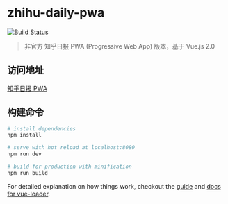 # zhihu-daily-pwa

[![Build Status](https://travis-ci.org/binggg/zhihu-daily-pwa.svg?branch=master)](https://travis-ci.org/binggg/zhihu-daily-pwa)

> 非官方 知乎日报 PWA (Progressive Web App) 版本，基于 Vue.js 2.0

## 访问地址

[知乎日报 PWA](https://zh.zhaobing.site)

## 构建命令

``` bash
# install dependencies
npm install

# serve with hot reload at localhost:8080
npm run dev

# build for production with minification
npm run build
```

For detailed explanation on how things work, checkout the [guide](http://vuejs-templates.github.io/webpack/) and [docs for vue-loader](http://vuejs.github.io/vue-loader).
